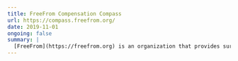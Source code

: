 ```yaml
---
title: FreeFrom Compensation Compass
url: https://compass.freefrom.org/
date: 2019-11-01
ongoing: false
summary: |
  [FreeFrom](https://freefrom.org) is an organization that provides survivors of domestic violence with the tools they need to achieve financial independence. Working with other volunteers at [Ragtag](https://ragtag.org), I served as the [backend tech lead](https://github.com/RagtagOpen/freefrom-compensation-api) for a website that helps survivors acquire financial compensation for the harm they endured.
---
```

